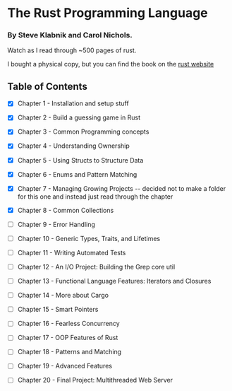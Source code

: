 # The Rust Programming Language
### By Steve Klabnik and Carol Nichols.
Watch as I read through ~500 pages of rust.

I bought a physical copy, but you can find the book on the [rust website](https://doc.rust-lang.org/book/)

## Table of Contents

- [x] Chapter 1  - Installation and setup stuff

- [x] Chapter 2  - Build a guessing game in Rust

- [x] Chapter 3  - Common Programming concepts

- [x] Chapter 4  - Understanding Ownership

- [x] Chapter 5  - Using Structs to Structure Data  <!-- page 83 -->

- [x] Chapter 6  - Enums and Pattern Matching 

- [x] Chapter 7  - Managing Growing Projects -- decided not to make a folder for this one and instead just read through the chapter

- [x] Chapter 8  - Common Collections 

- [ ] Chapter 9  - Error Handling

- [ ] Chapter 10 - Generic Types, Traits, and Lifetimes

- [ ] Chapter 11 - Writing Automated Tests

- [ ] Chapter 12 - An I/O Project: Building the Grep core util

- [ ] Chapter 13 - Functional Language Features: Iterators and Closures

- [ ] Chapter 14 - More about Cargo

- [ ] Chapter 15 - Smart Pointers

- [ ] Chapter 16 - Fearless Concurrency

- [ ] Chapter 17 - OOP Features of Rust

- [ ] Chapter 18 - Patterns and Matching

- [ ] Chapter 19 - Advanced Features

- [ ] Chapter 20 - Final Project: Multithreaded Web Server

